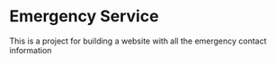 # Emergency Service

This is a project for building a website with all the emergency contact information
